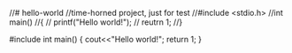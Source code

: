 //# hello-world
//time-horned project, just for test
//#include <stdio.h>
//int main()
//{
//    printf("Hello world!");
//     reutrn 1;
//}


#include <iosteam>
int main()
{
     cout<<"Hello world!";
     return 1;
}
